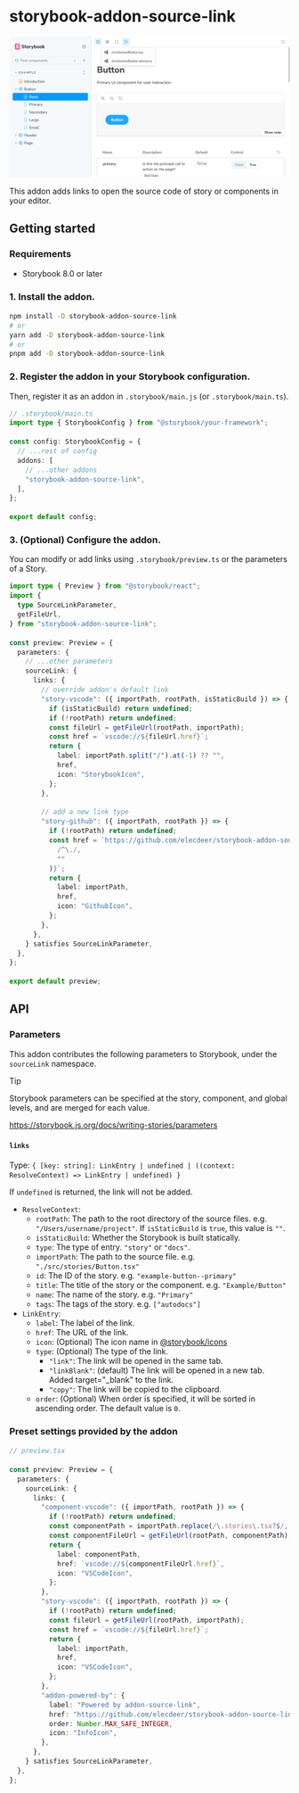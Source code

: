 # storybook-addon-source-link

![](./readme-hero.png)

This addon adds links to open the source code of story or components in your editor.

## Getting started

### Requirements

- Storybook 8.0 or later

### 1. Install the addon.

```sh
npm install -D storybook-addon-source-link
# or
yarn add -D storybook-addon-source-link
# or
pnpm add -D storybook-addon-source-link
```

### 2. Register the addon in your Storybook configuration.

Then, register it as an addon in `.storybook/main.js` (or `.storybook/main.ts`).

```ts
// .storybook/main.ts
import type { StorybookConfig } from "@storybook/your-framework";

const config: StorybookConfig = {
  // ...rest of config
  addons: [
    // ...other addons
    "storybook-addon-source-link",
  ],
};

export default config;
```

### 3. (Optional) Configure the addon.

You can modify or add links using `.storybook/preview.ts` or the parameters of a Story.

```ts
import type { Preview } from "@storybook/react";
import {
  type SourceLinkParameter,
  getFileUrl,
} from "storybook-addon-source-link";

const preview: Preview = {
  parameters: {
    // ...other parameters
    sourceLink: {
      links: {
        // override addon's default link
        "story-vscode": ({ importPath, rootPath, isStaticBuild }) => {
          if (isStaticBuild) return undefined;
          if (!rootPath) return undefined;
          const fileUrl = getFileUrl(rootPath, importPath);
          const href = `vscode://${fileUrl.href}`;
          return {
            label: importPath.split("/").at(-1) ?? "",
            href,
            icon: "StorybookIcon",
          };
        },

        // add a new link type
        "story-github": ({ importPath, rootPath }) => {
          if (!rootPath) return undefined;
          const href = `https://github.com/elecdeer/storybook-addon-source-link/blob/-/packages/e2e${importPath.replace(
            /^\./,
            ""
          )}`;
          return {
            label: importPath,
            href,
            icon: "GithubIcon",
          };
        },
      },
    } satisfies SourceLinkParameter,
  },
};

export default preview;
```

## API

### Parameters

This addon contributes the following parameters to Storybook, under the `sourceLink` namespace.

> [!TIP]
> Storybook parameters can be specified at the story, component, and global levels, and are merged for each value.
>
> https://storybook.js.org/docs/writing-stories/parameters

#### `links`

Type: `{ [key: string]: LinkEntry | undefined | ((context: ResolveContext) => LinkEntry | undefined) }`

If `undefined` is returned, the link will not be added.

- `ResolveContext`:
  - `rootPath`: The path to the root directory of the source files. e.g. `"/Users/username/project"`. If `isStaticBuild` is `true`, this value is `""`.
  - `isStaticBuild`: Whether the Storybook is built statically.
  - `type`: The type of entry. `"story"` or `"docs"`.
  - `importPath`: The path to the source file. e.g. `"./src/stories/Button.tsx"`
  - `id`: The ID of the story. e.g. `"example-button--primary"`
  - `title`: The title of the story or the component. e.g. `"Example/Button"`
  - `name`: The name of the story. e.g. `"Primary"`
  - `tags`: The tags of the story. e.g. `["autodocs"]`
- `LinkEntry`:
  - `label`: The label of the link.
  - `href`: The URL of the link.
  - `icon`: (Optional) The icon name in [@storybook/icons](https://main--64b56e737c0aeefed9d5e675.chromatic.com/?path=/docs/introduction--docs)
  - `type`: (Optional) The type of the link.
    - `"link"`: The link will be opened in the same tab.
    - `"linkBlank"`: (default) The link will be opened in a new tab. Added target="\_blank" to the link.
    - `"copy"`: The link will be copied to the clipboard.
  - `order`: (Optional) When order is specified, it will be sorted in ascending order. The default value is `0`.

### Preset settings provided by the addon

```ts
// preview.tsx

const preview: Preview = {
  parameters: {
    sourceLink: {
      links: {
        "component-vscode": ({ importPath, rootPath }) => {
          if (!rootPath) return undefined;
          const componentPath = importPath.replace(/\.stories\.tsx?$/, ".tsx");
          const componentFileUrl = getFileUrl(rootPath, componentPath);
          return {
            label: componentPath,
            href: `vscode://${componentFileUrl.href}`,
            icon: "VSCodeIcon",
          };
        },
        "story-vscode": ({ importPath, rootPath }) => {
          if (!rootPath) return undefined;
          const fileUrl = getFileUrl(rootPath, importPath);
          const href = `vscode://${fileUrl.href}`;
          return {
            label: importPath,
            href,
            icon: "VSCodeIcon",
          };
        },
        "addon-powered-by": {
          label: "Powered by addon-source-link",
          href: "https://github.com/elecdeer/storybook-addon-source-link",
          order: Number.MAX_SAFE_INTEGER,
          icon: "InfoIcon",
        },
      },
    } satisfies SourceLinkParameter,
  },
};
```
